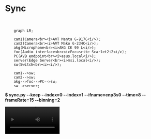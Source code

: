# Sync


<br>

```mermaid
    graph LR;

    cam1(Camera<br><i>AVT Manta G-917C<i/>);
    cam2(Camera<br><i>AVT Mako G-234C<i/>);
    akg(Microphone<br><i>AKG CK 99 L<i/>);
    foc(Audio interface<br><i>Focusrite Scarlet2i2<i/>);
    PC(AVB endpoint<br><i>asus.local<i/>);
    server(Edge Server<br><i>msi.local<i/>);
    sw(Switch<br><i><i/>);

    cam1-->sw;
    cam2-->sw;
    akg-->foc-->PC-->sw;
    sw-->server;
```

**$ sync.py --keep --index=0 --index=1 --ifname=enp3s0 --time=8 --frameRate=15 --binning=2**

<video src='./Mako-0.mov' width=180/> | <video src='./Manta-1.mp4' width=180/>

